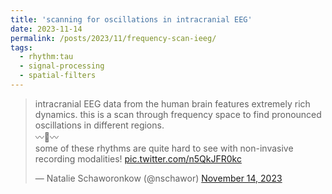 ```yaml
---
title: 'scanning for oscillations in intracranial EEG'
date: 2023-11-14
permalink: /posts/2023/11/frequency-scan-ieeg/
tags:
  - rhythm:tau
  - signal-processing
  - spatial-filters
---
```

<blockquote class="twitter-tweet"><p lang="en" dir="ltr">intracranial EEG data from the human brain features extremely rich dynamics. this is a scan through frequency space to find pronounced oscillations in different regions. <br>〰️🙂〰️ <br>some of these rhythms are quite hard to see with non-invasive recording modalities! <a href="https://t.co/n5QkJFR0kc">pic.twitter.com/n5QkJFR0kc</a></p>&mdash; Natalie Schaworonkow (@nschawor) <a href="https://twitter.com/nschawor/status/1724253449519325190?ref_src=twsrc%5Etfw">November 14, 2023</a></blockquote> <script async src="https://platform.twitter.com/widgets.js" charset="utf-8"></script> 